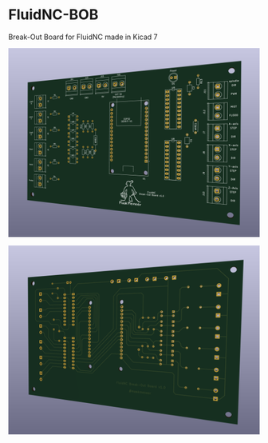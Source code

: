 # FluidNC-BOB
Break-Out Board for FluidNC made in Kicad 7

![Top](3dview.png)

![Bottom](3dview-bottom.png)
